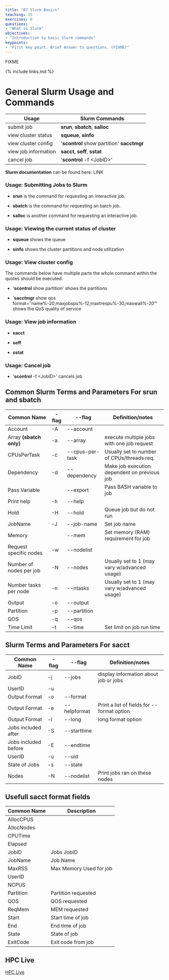 ```yaml
---
title: "07 Slurm Basics"
teaching: 15
exercises: 0
questions:
- "What is Slurm"
objectives:
- "Introduction to basic Slurm commands"
keypoints:
- "First key point. Brief Answer to questions. (FIXME)"
---
```

FIXME

{% include links.md %}

# General Slurm Usage and Commands

|  Usage               |              Slurm Commands                |
|----------------------|--------------------------------------------|
| submit job           | **srun**,    **sbatch**,    **salloc**     |
| view cluster status  | **squeue**,   **sinfo**                     |
| view cluster config  | '**scontrol** show partition' **sacctmgr** |
| view job information | **sacct**,     **seff**,     **sstat**     |
| cancel job           | '**scontrol** -f \<JobID\>'                |

**Slurm documentation** can be found here: LINK 

### Usage: Submitting Jobs to Slurm
- **srun** is the command for requesting an interactive job.

- **sbatch** is the command for requesting an batch job.

- **salloc** is another command for requesting an interactive job.

### Usage: Viewing the current status of cluster

- **squeue** shows the queue 

- **sinfo** shows the cluster partitions and node utilization

### Usage: View cluster config 
The commands below have multiple parts the whole command within the quotes should be executed. 

- '**scontrol** show partition' shows the partitions 

- '**sacctmgr** show qos format="name%-20,maxjobspu%-12,maxtrespu%-30,maxwall%-20"' shows the QoS quality of service

### Usage: View job information 
- **sacct** 

- **seff**

- **sstat**

### Usage: Cancel job
- '**scontrol** -f \<JobID\>' cancels job 

## Common Slurm Terms and Parameters For srun and sbatch

| Common Name            | - flag | -\-flag            |   Definition/notes                           |
|------------------------|--------|--------------------|----------------------------------------------|
| Account                | -A     | -\-account         |                                              |
| Array **(sbatch only)**| -a     | -\-array           | execute multiple jobs with one job request   |
| CPUsPerTask            | -c     | -\-cpus-per-task   | Usually set to number of CPUs/threads req.   |
| Dependency             | -d     | -\-dependency      | Make job execution dependent on previous job |
| Pass Variable          |        | -\-export          | Pass BASH variable to job                    |
| Print help             | -h     | -\-help            |                                              |
| Hold                   | -H     | -\-hold            | Queue job but do not run                     |
| JobName                | -J     | -\-job-name        | Set job name                                 |
| Memory                 |        | -\-mem             | Set memory (RAM) requirement for job         |
| Request specific nodes | -w     | -\-nodelist        |                                              |
| Number of nodes per job| -N     | -\-nodes           | Usually set to 1 (may vary w/advanced usage) |
| Number tasks per node  | -n     | -\-ntasks          | Usually set to 1 (may vary w/advanced usage) |
| Output                 | -o     | -\-output          |                                              |
| Partition              | -p     | -\-partition       |                                              |
| QOS                    | -q     | -\-qos             |                                              |
| Time Limit             | -t     | -\-time            | Set limit on job run time                    |


## Slurm Terms and Parameters For sacct 

| Common Name             | - flag | -\-flag            |   Definition/notes                           |
|-------------------------|--------|--------------------|----------------------------------------------|
| JobID                   | -j     | --jobs             | display information about job or jobs        |
| UserID                  | -u     |                    |                                              |
| Output Format           | -o     | --format           |                                              |
| Output Format           | -e     | --helpformat       | Print a list of fields for --format option   |
| Output Format           | -l     | --long             | long format option                           |
| Jobs included after     | -S     | --starttime        |                                              |
| Jobs included before    | -E     | --endtime          |                                              |
| UserID                  | -u     | --uid              |                                              |
| State of Jobs           | -s     | --state            |                                              |
| Nodes                   | -N     | --nodelist         | Print jobs ran on these nodes                |


## Usefull sacct format fields 

| Common Name   | Description                                                              |
|---------------|--------------------------------------------------------------------------|
| AllocCPUS     |                                                                          |
| AllocNodes    |                                                                          |
| CPUTime       |                                                                          |
| Elapsed       |                                                                          |
| JobID         | Jobs JobID                                                               |
| JobName       | Job Name                                                                 |
| MaxRSS        | Max Memory Used for job                                                  |
| UserID        |                                                                          |
| NCPUS         |                                                                          |
| Partition     | Partition requested                                                      |
| QOS           | QOS requested                                                            |
| ReqMem        | MEM requested                                                            |
| Start         | Start time of job                                                        |
| End           | End time of job                                                          |
| State         | State of job                                                             |
| ExitCode      | Exit code from job                                                       |


## HPC Live

[HPC Live](https://hpclive.jax.org/d/_yYwcFxZk/sumner-dashboard?orgId=2&refresh=5m)

